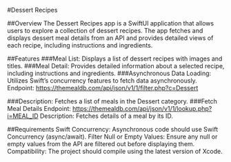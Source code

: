 #Dessert Recipes


##Overview
The Dessert Recipes app is a SwiftUI application that allows users to explore a collection of dessert recipes. The app fetches and displays dessert meal details from an API and provides detailed views of each recipe, including instructions and ingredients.

##Features
###Meal List: Displays a list of dessert recipes with images and titles.
###Meal Detail: Provides detailed information about a selected recipe, including instructions and ingredients.
###Asynchronous Data Loading: Utilizes Swift’s concurrency features to fetch data asynchronously.
Endpoint: https://themealdb.com/api/json/v1/1/filter.php?c=Dessert

###Description: Fetches a list of meals in the Dessert category.
###Fetch Meal Details
Endpoint: https://themealdb.com/api/json/v1/1/lookup.php?i=MEAL_ID
Description: Fetches details of a meal by its ID.

##Requirements
Swift Concurrency: Asynchronous code should use Swift Concurrency (async/await).
Filter Null or Empty Values: Ensure any null or empty values from the API are filtered out before displaying them.
Compatibility: The project should compile using the latest version of Xcode.

